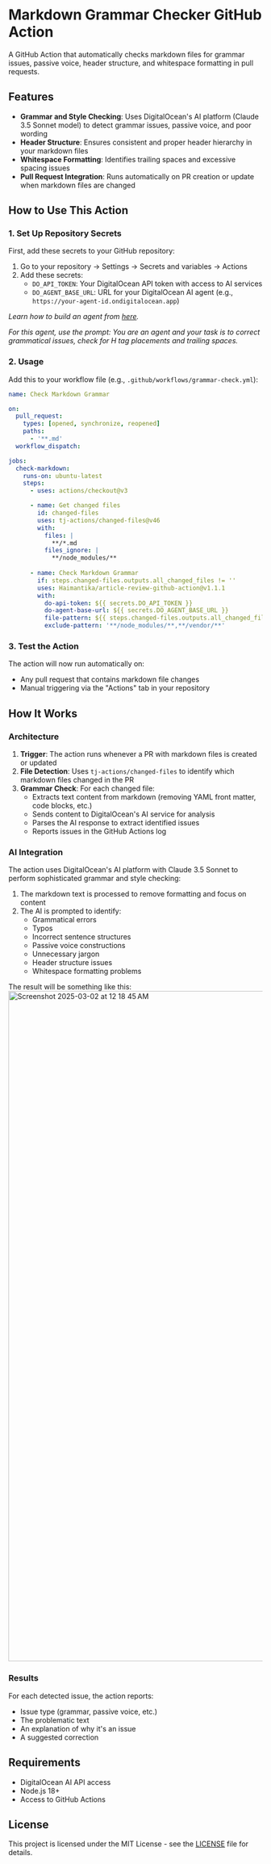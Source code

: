 # Markdown Grammar Checker GitHub Action

A GitHub Action that automatically checks markdown files for grammar issues, passive voice, header structure, and whitespace formatting in pull requests.

## Features

- **Grammar and Style Checking**: Uses DigitalOcean's AI platform (Claude 3.5 Sonnet model) to detect grammar issues, passive voice, and poor wording
- **Header Structure**: Ensures consistent and proper header hierarchy in your markdown files
- **Whitespace Formatting**: Identifies trailing spaces and excessive spacing issues
- **Pull Request Integration**: Runs automatically on PR creation or update when markdown files are changed

## How to Use This Action

### 1. Set Up Repository Secrets

First, add these secrets to your GitHub repository:

1. Go to your repository → Settings → Secrets and variables → Actions
2. Add these secrets:
   - `DO_API_TOKEN`: Your DigitalOcean API token with access to AI services
   - `DO_AGENT_BASE_URL`: URL for your DigitalOcean AI agent (e.g., `https://your-agent-id.ondigitalocean.app`)
  
_Learn how to build an agent from [here](https://www.digitalocean.com/community/tutorials/tutorial-generator-with-claude-sonnet-react)._

_For this agent, use the prompt: You are an agent and your task is to correct grammatical issues, check for H tag placements and trailing spaces._

### 2. Usage

Add this to your workflow file (e.g., `.github/workflows/grammar-check.yml`):

```yaml
name: Check Markdown Grammar

on:
  pull_request:
    types: [opened, synchronize, reopened]
    paths:
      - '**.md'
  workflow_dispatch:

jobs:
  check-markdown:
    runs-on: ubuntu-latest
    steps:
      - uses: actions/checkout@v3

      - name: Get changed files
        id: changed-files
        uses: tj-actions/changed-files@v46
        with:
          files: |
            **/*.md
          files_ignore: |
            **/node_modules/**
      
      - name: Check Markdown Grammar
        if: steps.changed-files.outputs.all_changed_files != ''
        uses: Haimantika/article-review-github-action@v1.1.1
        with:
          do-api-token: ${{ secrets.DO_API_TOKEN }}
          do-agent-base-url: ${{ secrets.DO_AGENT_BASE_URL }}
          file-pattern: ${{ steps.changed-files.outputs.all_changed_files }}
          exclude-pattern: '**/node_modules/**,**/vendor/**'
```

### 3. Test the Action

The action will now run automatically on:
- Any pull request that contains markdown file changes
- Manual triggering via the "Actions" tab in your repository

## How It Works

### Architecture

1. **Trigger**: The action runs whenever a PR with markdown files is created or updated
2. **File Detection**: Uses `tj-actions/changed-files` to identify which markdown files changed in the PR
3. **Grammar Check**: For each changed file:
   - Extracts text content from markdown (removing YAML front matter, code blocks, etc.)
   - Sends content to DigitalOcean's AI service for analysis
   - Parses the AI response to extract identified issues
   - Reports issues in the GitHub Actions log

### AI Integration

The action uses DigitalOcean's AI platform with Claude 3.5 Sonnet to perform sophisticated grammar and style checking:

1. The markdown text is processed to remove formatting and focus on content
2. The AI is prompted to identify:
   - Grammatical errors
   - Typos
   - Incorrect sentence structures
   - Passive voice constructions
   - Unnecessary jargon
   - Header structure issues
   - Whitespace formatting problems
  
The result will be something like this:
<img width="1328" alt="Screenshot 2025-03-02 at 12 18 45 AM" src="https://github.com/user-attachments/assets/8c4ceaef-24f2-499e-b2ca-dea752e89307" />
 

### Results

For each detected issue, the action reports:
- Issue type (grammar, passive voice, etc.)
- The problematic text
- An explanation of why it's an issue
- A suggested correction

## Requirements

- DigitalOcean AI API access
- Node.js 18+
- Access to GitHub Actions

## License

This project is licensed under the MIT License - see the [LICENSE](https://github.com/Haimantika/article-review-github-action/blob/main/LICENSE) file for details.
